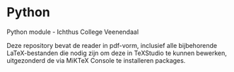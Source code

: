 # Python
Python module - Ichthus College Veenendaal

Deze repository bevat de reader in pdf-vorm, inclusief alle bijbehorende LaTeX-bestanden die nodig zijn om deze in TeXStudio te kunnen bewerken, uitgezonderd de via MiKTeX Console te installeren packages.
